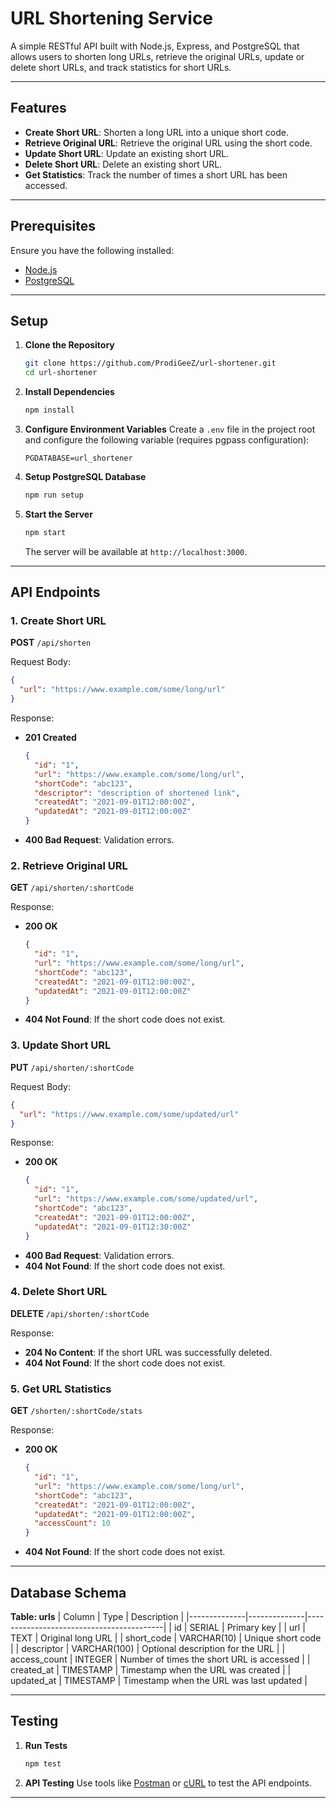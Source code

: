 # URL Shortening Service

A simple RESTful API built with Node.js, Express, and PostgreSQL that allows users to shorten long URLs, retrieve the original URLs, update or delete short URLs, and track statistics for short URLs.

---

## Features

- **Create Short URL**: Shorten a long URL into a unique short code.
- **Retrieve Original URL**: Retrieve the original URL using the short code.
- **Update Short URL**: Update an existing short URL.
- **Delete Short URL**: Delete an existing short URL.
- **Get Statistics**: Track the number of times a short URL has been accessed.

---

## Prerequisites

Ensure you have the following installed:

- [Node.js](https://nodejs.org/) 
- [PostgreSQL](https://www.postgresql.org/) 

---

## Setup

1. **Clone the Repository**
   ```bash
   git clone https://github.com/ProdiGeeZ/url-shortener.git
   cd url-shortener
   ```

2. **Install Dependencies**
   ```bash
   npm install
   ```

3. **Configure Environment Variables**
   Create a `.env` file in the project root and configure the following variable (requires pgpass configuration): 
   ```env
   PGDATABASE=url_shortener
   ```

4. **Setup PostgreSQL Database**
    ```bash
   npm run setup
   ```

5. **Start the Server**
   ```bash
   npm start
   ```
   The server will be available at `http://localhost:3000`.

---

## API Endpoints

### 1. Create Short URL
**POST** `/api/shorten`

Request Body:
```json
{
  "url": "https://www.example.com/some/long/url"
}
```

Response:
- **201 Created**
  ```json
  {
    "id": "1",
    "url": "https://www.example.com/some/long/url",
    "shortCode": "abc123",
    "descriptor": "description of shortened link",
    "createdAt": "2021-09-01T12:00:00Z",
    "updatedAt": "2021-09-01T12:00:00Z"
  }
  ```
- **400 Bad Request**: Validation errors.

### 2. Retrieve Original URL
**GET** `/api/shorten/:shortCode`

Response:
- **200 OK**
  ```json
  {
    "id": "1",
    "url": "https://www.example.com/some/long/url",
    "shortCode": "abc123",
    "createdAt": "2021-09-01T12:00:00Z",
    "updatedAt": "2021-09-01T12:00:00Z"
  }
  ```
- **404 Not Found**: If the short code does not exist.

### 3. Update Short URL
**PUT** `/api/shorten/:shortCode`

Request Body:
```json
{
  "url": "https://www.example.com/some/updated/url"
}
```

Response:
- **200 OK**
  ```json
  {
    "id": "1",
    "url": "https://www.example.com/some/updated/url",
    "shortCode": "abc123",
    "createdAt": "2021-09-01T12:00:00Z",
    "updatedAt": "2021-09-01T12:30:00Z"
  }
  ```
- **400 Bad Request**: Validation errors.
- **404 Not Found**: If the short code does not exist.

### 4. Delete Short URL
**DELETE** `/api/shorten/:shortCode`

Response:
- **204 No Content**: If the short URL was successfully deleted.
- **404 Not Found**: If the short code does not exist.

### 5. Get URL Statistics
**GET** `/shorten/:shortCode/stats`

Response:
- **200 OK**
  ```json
  {
    "id": "1",
    "url": "https://www.example.com/some/long/url",
    "shortCode": "abc123",
    "createdAt": "2021-09-01T12:00:00Z",
    "updatedAt": "2021-09-01T12:00:00Z",
    "accessCount": 10
  }
  ```
- **404 Not Found**: If the short code does not exist.

---

## Database Schema

**Table: urls**
| Column       | Type         | Description                              |
|--------------|--------------|------------------------------------------|
| id           | SERIAL       | Primary key                             |
| url          | TEXT         | Original long URL                       |
| short_code   | VARCHAR(10)  | Unique short code                       |
| descriptor   | VARCHAR(100) | Optional description for the URL        |
| access_count | INTEGER      | Number of times the short URL is accessed |
| created_at   | TIMESTAMP    | Timestamp when the URL was created      |
| updated_at   | TIMESTAMP    | Timestamp when the URL was last updated |

---

## Testing

1. **Run Tests**
   ```bash
   npm test
   ```

2. **API Testing**
   Use tools like [Postman](https://www.postman.com/) or [cURL](https://curl.se/) to test the API endpoints.

---
